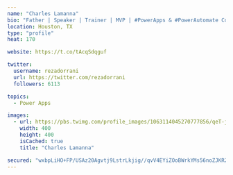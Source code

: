 ```yaml
---
name: "Charles Lamanna"
bio: "Father | Speaker | Trainer | MVP | #PowerApps & #PowerAutomate Community Super User | YouTuber Right-pointing triangle http://youtube.com/c/rezadorrani | Learn - Share - Clockwise rightwards and leftwards open circle arrows"
location: Houston, TX
type: "profile"
heat: 170

website: https://t.co/tAcqSdqguf

twitter:
  username: rezadorrani
  url: https://twitter.com/rezadorrani
  followers: 6113

topics:
  - Power Apps

images:
  - url: https://pbs.twimg.com/profile_images/1063114045270777856/qeT-jpWr_400x400.jpg
    width: 400
    height: 400
    isCached: true
    title: "Charles Lamanna"

secured: "wxbpLiHO+FP/USAz20Agvtj9LstrLkjig//qvV4EYiZOoBWrkYMs56noZJKR2D7VFSNJ5pEqHZvCy2rA+AHzrSCxqwYveW7nQeAZOS8ewyCOAu44uUWoyP0hHiDkxLDCJaPNaOTEYv9hTQ5cYXEToeqaYA7kQ5kUyYm9oCGvBJIHLgmzsfJHsk5N2V7k0+eDuGHRu7muKW2quJ+u9DqKdM7qzP/FstA6d99fkSZqbTYIE5KF07W7PwSp5lc2C4iQQZPAgKjYJZ8516KUVhqS88Rsmk/ulmAgd8q/5ZOfc2jWrdfK3RVpZx4m84mR1a4gxHKNxMEx7sDQOYu+Zk30/ou8vv+edMeBsfcESBOYG/5GdP9jpnEEXyuVePqmSoVz71SvvBWAiZnHD/q3lfFyM8TSeMxRDWPAQHfKoLs1MTo=;Z+u6acGQx5gETSpypYBpRw=="
---
```


